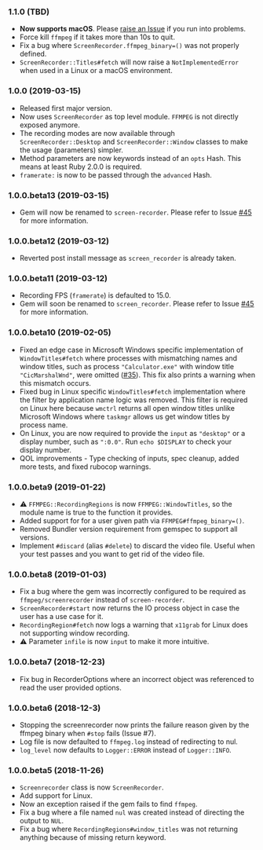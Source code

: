 ### 1.1.0 (TBD)
* <b>Now supports macOS</b>. Please [raise an Issue](https://github.com/kapoorlakshya/screen-recorder/issues/new) if you run into problems.
* Force kill `ffmpeg` if it takes more than 10s to quit.
* Fix a bug where `ScreenRecorder.ffmpeg_binary=()` was not properly defined.
* `ScreenRecorder::Titles#fetch` will now raise a `NotImplementedError` when used in a 
Linux or a macOS environment.

### 1.0.0 (2019-03-15)
* Released first major version.
* Now uses `ScreenRecorder` as top level module. `FFMPEG` is not directly 
exposed anymore.
* The recording modes are now available through `ScreenRecorder::Desktop` 
and `ScreenRecorder::Window` classes to make the usage (parameters) simpler.
* Method parameters are now keywords instead of an `opts` Hash. This means
at least Ruby 2.0.0 is required.
* `framerate:` is now to be passed through the `advanced` Hash. 

### 1.0.0.beta13 (2019-03-15)
* Gem will now be renamed to `screen-recorder`. Please refer to Issue 
[#45](https://github.com/kapoorlakshya/screen-recorder/issues/45)
for more information.

### 1.0.0.beta12 (2019-03-12)
* Reverted post install message as `screen_recorder` is already taken.

### 1.0.0.beta11 (2019-03-12)
* Recording FPS (`framerate`) is defaulted to 15.0.
* Gem will soon be renamed to `screen_recorder`. Please refer to Issue 
[#45](https://github.com/kapoorlakshya/screen-recorder/issues/45)
for more information.

### 1.0.0.beta10 (2019-02-05)
* Fixed an edge case in Microsoft Windows specific implementation of
`WindowTitles#fetch` where processes with mismatching names and window
titles, such as process `"Calculator.exe"` with window title `"CicMarshalWnd"`,
were omitted ([#35](https://github.com/kapoorlakshya/screen-recorder/issues/35)).
This fix also prints a warning when this mismatch occurs.
* Fixed bug in Linux specific `WindowTitles#fetch` implementation where
the filter by application name logic was removed. This filter is required
on Linux here because `wmctrl` returns all open window titles unlike
Microsoft Windows where `taskmgr` allows us get window titles by process
name.
* On Linux, you are now required to provide the `input` as `"desktop"`
or a display number, such as `":0.0"`. Run `echo $DISPLAY` to check your display number.
* QOL improvements - Type checking of inputs, spec cleanup, added more
tests, and fixed rubocop warnings.

### 1.0.0.beta9 (2019-01-22)

* :warning: `FFMPEG::RecordingRegions` is now `FFMPEG::WindowTitles`, so the module name is true to the function it provides.
* Added support for for a user given path via `FFMPEG#ffmpeg_binary=()`.
* Removed Bundler version requirement from gemspec to support all versions.
* Implement `#discard` (alias `#delete`) to discard the video file. Useful when your test passes and you want to get rid of the video file.

### 1.0.0.beta8 (2019-01-03)

* Fix a bug where the gem was incorrectly configured to be required as `ffmpeg/screenrecorder` instead of `screen-recorder`.
* `ScreenRecorder#start` now returns the IO process object in case the user has a use case for it.
* `RecordingRegion#fetch` now logs a warning that `x11grab` for Linux does not supporting window recording.
* :warning: Parameter `infile` is now `input` to make it more intuitive.

### 1.0.0.beta7 (2018-12-23)

* Fix bug in RecorderOptions where an incorrect object was referenced to read the user provided options.

### 1.0.0.beta6 (2018-12-3)

* Stopping the screenrecorder now prints the failure reason given by the ffmpeg binary when `#stop` fails (Issue #7).
* Log file is now defaulted to `ffmpeg.log` instead of redirecting to nul.
* `log_level` now defaults to `Logger::ERROR` instead of `Logger::INFO`.

### 1.0.0.beta5 (2018-11-26)

* `Screenrecorder` class is now `ScreenRecorder`.
* Add support for Linux.
* Now an exception raised if the gem fails to find `ffmpeg`.
* Fix a bug where a file named `nul` was created instead of directing the output to `NUL`.
* Fix a bug where `RecordingRegions#window_titles` was not returning anything because of missing return keyword.